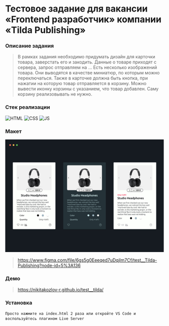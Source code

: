 # Тестовое задание для вакансии «Frontend разработчик» компании «Tilda Publishing»

### Описание задания

> В рамках задания необходимо придумать дизайн для карточки товара, заверстать
> его и закодить. Данные о товаре приходят с сервера, запрос отправляем на ...
> Есть несколько изображений товара. Они выводятся в качестве миниатюр, по
> которым можно переключаться. Также в карточке должна быть кнопка, при нажатии
> на которую товар отправляется в корзину. Можно вывести иконку корзины с
> указанием, что товар добавлен. Саму корзину реализовывать не нужно.

### Стек реализации

![HTML](https://img.shields.io/badge/clear-HTML-%23d84924)
![CSS](https://img.shields.io/badge/clear-CSS-%231f5ea6)
![JS](https://img.shields.io/badge/native-JS-%23ead41c)

### Макет

![Версии дизайна](https://raw.githubusercontent.com/NikitaKozlov-R/test__tilda/master/design/desktop-default-state.jpg)

> https://www.figma.com/file/6gs5g0Eeeqed7uDqjlm7Cf/test__Tilda-Publishing?node-id=5%3A136

### Демо

> https://nikitakozlov-r.github.io/test__tilda/

### Установка

```
Просто нажмите на index.html 2 раза или откройте VS Code и воспользуйтесь плагином Live Server
```
